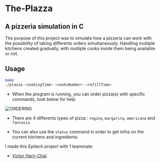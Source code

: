 # The-Plazza

## A pizzeria simulation in C

The purpose of this project was to simulate how a pizzeria can work with the possibility of taking differents orders simultaneously.
Handling multiple kitchens created gradually, with multiple cooks inside them being available or not.

## Usage

``` zsh
make
./plazza <cookingTime> <cooksNumber> <refillTime>
```

- When the program is running, you can order pizza(s) with specific commands, look below for help

![ORDERING](ordering.PNG)

- There are 4 differents types of pizza : ```regina```, ```margarita```, ```americana``` and ```fantasia```

- You can also use the ``` status ``` command in order to get infos on the current kitchens and ingredients.

I made this Epitech project with 1 teammate:
- [Victor Harri-Chal](https://github.com/VictorHarri-Chal "VictorHarri-Chal").
